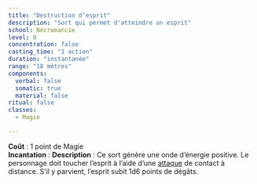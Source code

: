 ```yaml
---
title: "Destruction d’esprit"
description: "Sort qui permet d'atteindre un esprit"
school: Nécromancie
level: 0
concentration: false
casting_time: "1 action"
duration: "instantanée"
range: "18 mètres"
components:
  verbal: false
  somatic: true
  material: false
ritual: false
classes:
  - Magie

---
```

**Coût** : 1 point de Magie  
**Incantation** : 
**Description** : Ce sort génère une onde d’énergie positive. Le personnage doit toucher l’esprit à l’aide d’une [attaque](/combattre/#jets-d-attaque) de contact à distance. S’il y parvient, l’esprit subit 1d6 points de dégâts.  
